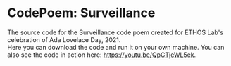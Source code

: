 # CodePoem: Surveillance
The source code for the Surveillance code poem created for ETHOS Lab's celebration of Ada Lovelace Day, 2021. <br>
Here you can download the code and run it on your own machine. You can also see the code in action here: https://youtu.be/QpCTjeWL5ek.
